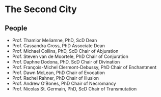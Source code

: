 # The Second City

## People

- Prof. Thamior Meliamne, PhD, ScD             Dean
- Prof. Cassandra Cross, PhD                 Associate Dean
- Prof. Michael Collins, PhD, ScD             Chair of Abjuration
- Prof. Steven van de Moortele, PhD             Chair of Conjuration
- Prof. Daphne Dodona, PhD, ScD             Chair of Divination
- Prof. François-Michel Clermont-Debussy, PhD     Chair of Enchantment
- Prof. Dawn McLean, PhD                 Chair of Evocation
- Prof. Rachel Rahner, PhD                 Chair of Illusion
- Prof. Andrew O’Bones, PhD                 Chair of Necromancy
- Prof. Nicolas St. Germain, PhD, ScD         Chair of Transmutation
